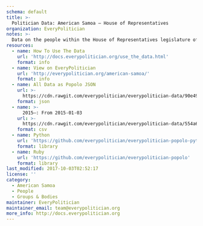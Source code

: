 ```yaml
---
schema: default
title: >-
  Politician Data: American Samoa — House of Representatives
organization: EveryPolitician
notes: >-
  Data on the people within the House of Representatives legislature of American Samoa.
resources:
  - name: How To Use The Data
    url: 'http://docs.everypolitician.org/use_the_data.html'
    format: info
  - name: View on EveryPolitician
    url: 'http://everypolitician.org/american-samoa/'
    format: info
  - name: All Data as Popolo JSON
    url: >-
      https://cdn.rawgit.com/everypolitician/everypolitician-data/90e496bca10c0757768aa93411096b540296eb01/data/American_Samoa/House/ep-popolo-v1.0.json
    format: json
  - name: >-
      2015–: From 2015-01-03
    url: >-
      https://cdn.rawgit.com/everypolitician/everypolitician-data/554a6cb306153130ac5558e4c015471d63e57cb7/data/American_Samoa/House/term-2014.csv
    format: csv
  - name: Python
    url: 'https://github.com/everypolitician/everypolitician-popolo-python'
    format: library
  - name: Ruby
    url: 'https://github.com/everypolitician/everypolitician-popolo'
    format: library
last_modified: 2017-10-03T02:52:17
license: ''
category:
  - American Samoa
  - People
  - Groups & Bodies
maintainer: EveryPolitician
maintainer_email: team@everypolitician.org
more_info: http://docs.everypolitician.org
---
```

